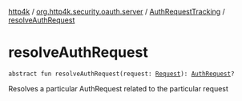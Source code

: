 [http4k](../../index.md) / [org.http4k.security.oauth.server](../index.md) / [AuthRequestTracking](index.md) / [resolveAuthRequest](./resolve-auth-request.md)

# resolveAuthRequest

`abstract fun resolveAuthRequest(request: `[`Request`](../../org.http4k.core/-request/index.md)`): `[`AuthRequest`](../-auth-request/index.md)`?`

Resolves a particular AuthRequest related to the particular request

